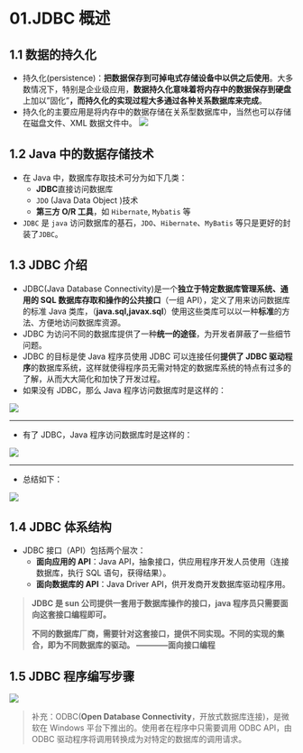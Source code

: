 # 01.JDBC 概述

## 1.1 数据的持久化

- 持久化(persistence)：**把数据保存到可掉电式存储设备中以供之后使用**。大多数情况下，特别是企业级应用，**数据持久化意味着将内存中的数据保存到硬盘**上加以”固化”**，而持久化的实现过程大多通过各种关系数据库来完成**。
- 持久化的主要应用是将内存中的数据存储在关系型数据库中，当然也可以存储在磁盘文件、XML 数据文件中。
  ![](https://fang-kang.gitee.io/blog-img/jdbc/1566741430592.png#id=hNJbu&originHeight=292&originWidth=467&originalType=binary&ratio=1&status=done&style=none)

## 1.2 Java 中的数据存储技术

- 在 Java 中，数据库存取技术可分为如下几类：
  - **JDBC**直接访问数据库
  - `JDO` (Java Data Object )技术
  - **第三方 O/R 工具**，如 `Hibernate`, `Mybatis` 等
- `JDBC` 是 `java` 访问数据库的基石，`JDO`、`Hibernate`、`MyBatis` 等只是更好的封装了`JDBC`。

## 1.3 JDBC 介绍

- JDBC(Java Database Connectivity)是一个**独立于特定数据库管理系统、通用的 SQL 数据库存取和操作的公共接口**（一组 API），定义了用来访问数据库的标准 Java 类库，（**java.sql,javax.sql**）使用这些类库可以以一种**标准**的方法、方便地访问数据库资源。
- JDBC 为访问不同的数据库提供了一种**统一的途径**，为开发者屏蔽了一些细节问题。
- JDBC 的目标是使 Java 程序员使用 JDBC 可以连接任何**提供了 JDBC 驱动程序**的数据库系统，这样就使得程序员无需对特定的数据库系统的特点有过多的了解，从而大大简化和加快了开发过程。
- 如果没有 JDBC，那么 Java 程序访问数据库时是这样的：

![](https://fang-kang.gitee.io/blog-img/jdbc/1555575760234.png#id=wFzdF&originHeight=398&originWidth=576&originalType=binary&ratio=1&status=done&style=none)

---

- 有了 JDBC，Java 程序访问数据库时是这样的：

![](https://fang-kang.gitee.io/blog-img/jdbc/1555575981203.png#id=DUvmP&originHeight=437&originWidth=615&originalType=binary&ratio=1&status=done&style=none)

---

- 总结如下：

![](https://fang-kang.gitee.io/blog-img/jdbc/1566741692804.png#id=gvI42&originHeight=513&originWidth=815&originalType=binary&ratio=1&status=done&style=none)

## 1.4 JDBC 体系结构

- JDBC 接口（API）包括两个层次：
  - **面向应用的 API**：Java API，抽象接口，供应用程序开发人员使用（连接数据库，执行 SQL 语句，获得结果）。
  - **面向数据库的 API**：Java Driver API，供开发商开发数据库驱动程序用。

> **JDBC 是 sun 公司提供一套用于数据库操作的接口，java 程序员只需要面向这套接口编程即可。**
>
> **不同的数据库厂商，需要针对这套接口，提供不同实现。不同的实现的集合，即为不同数据库的驱动。 ————面向接口编程**

## 1.5 JDBC 程序编写步骤

![](https://fang-kang.gitee.io/blog-img/jdbc/1565969323908.png#id=ktHPo&originHeight=368&originWidth=780&originalType=binary&ratio=1&status=done&style=none)

> 补充：ODBC(**Open Database Connectivity**，开放式数据库连接)，是微软在 Windows 平台下推出的。使用者在程序中只需要调用 ODBC API，由 ODBC 驱动程序将调用转换成为对特定的数据库的调用请求。
